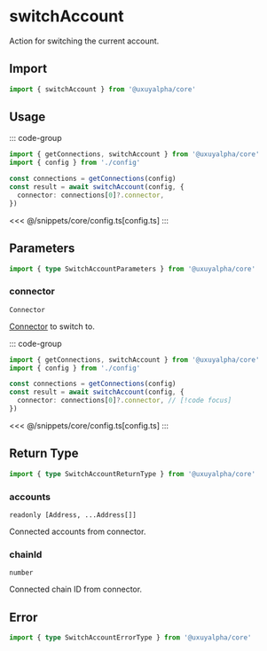 <script setup>
const packageName = '@uxuyalpha/core'
const actionName = 'switchAccount'
const typeName = 'SwitchAccount'
</script>

# switchAccount

Action for switching the current account.

## Import

```ts
import { switchAccount } from '@uxuyalpha/core'
```

## Usage

::: code-group
```ts [index.ts]
import { getConnections, switchAccount } from '@uxuyalpha/core'
import { config } from './config'

const connections = getConnections(config)
const result = await switchAccount(config, {
  connector: connections[0]?.connector,
})
```
<<< @/snippets/core/config.ts[config.ts]
:::

## Parameters

```ts
import { type SwitchAccountParameters } from '@uxuyalpha/core'
```

### connector

`Connector`

[Connector](/core/api/connectors) to switch to.

::: code-group
```ts [index.ts]
import { getConnections, switchAccount } from '@uxuyalpha/core'
import { config } from './config'

const connections = getConnections(config)
const result = await switchAccount(config, {
  connector: connections[0]?.connector, // [!code focus]
})
```
<<< @/snippets/core/config.ts[config.ts]
:::

## Return Type

```ts
import { type SwitchAccountReturnType } from '@uxuyalpha/core'
```

### accounts

`readonly [Address, ...Address[]]`
  
Connected accounts from connector.

### chainId

`number`

Connected chain ID from connector.

## Error

```ts
import { type SwitchAccountErrorType } from '@uxuyalpha/core'
```

<!--@include: @shared/mutation-imports.md-->
